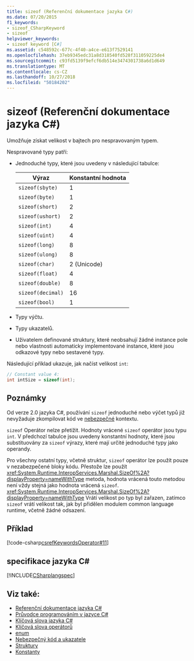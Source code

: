 ```yaml
---
title: sizeof (Referenční dokumentace jazyka C#)
ms.date: 07/20/2015
f1_keywords:
- sizeof_CSharpKeyword
- sizeof
helpviewer_keywords:
- sizeof keyword [C#]
ms.assetid: c548592c-677c-4f40-a4ce-e613f7529141
ms.openlocfilehash: 37eb9345edc31a8d318540fd528f311059225de4
ms.sourcegitcommit: c93fd5139f9efcf6db514e3474301738a6d1d649
ms.translationtype: MT
ms.contentlocale: cs-CZ
ms.lasthandoff: 10/27/2018
ms.locfileid: "50184202"
---
```

# <a name="sizeof-c-reference"></a>sizeof (Referenční dokumentace jazyka C#)

Umožňuje získat velikost v bajtech pro nespravovaným typem.

Nespravované typy patří:

- Jednoduché typy, které jsou uvedeny v následující tabulce:

   |Výraz|Konstantní hodnota|
   |----------------|--------------------|
   |`sizeof(sbyte)`|1|
   |`sizeof(byte)`|1|
   |`sizeof(short)`|2|
   |`sizeof(ushort)`|2|
   |`sizeof(int)`|4|
   |`sizeof(uint)`|4|
   |`sizeof(long)`|8|
   |`sizeof(ulong)`|8|
   |`sizeof(char)`|2 (Unicode)|
   |`sizeof(float)`|4|
   |`sizeof(double)`|8|
   |`sizeof(decimal)`|16|
   |`sizeof(bool)`|1|

- Typy výčtu.

- Typy ukazatelů.

- Uživatelem definované struktury, které neobsahují žádné instance pole nebo vlastnosti automaticky implementované instance, které jsou odkazové typy nebo sestavené typy.

Následující příklad ukazuje, jak načíst velikost `int`:

```csharp
// Constant value 4:
int intSize = sizeof(int);
```

## <a name="remarks"></a>Poznámky

Od verze 2.0 jazyka C#, používání `sizeof` jednoduché nebo výčet typů již nevyžaduje zkompilovat kód ve [nebezpečné](unsafe.md) kontextu.

`sizeof` Operátor nelze přetížit. Hodnoty vrácené `sizeof` operátor jsou typu `int`. V předchozí tabulce jsou uvedeny konstantní hodnoty, které jsou substituovány za `sizeof` výrazy, které mají určité jednoduché typy jako operandy.

Pro všechny ostatní typy, včetně struktur, `sizeof` operátor lze použít pouze v nezabezpečené bloky kódu. Přestože lze použít <xref:System.Runtime.InteropServices.Marshal.SizeOf%2A?displayProperty=nameWithType> metoda, hodnota vrácená touto metodou není vždy stejná jako hodnota vrácená `sizeof`. <xref:System.Runtime.InteropServices.Marshal.SizeOf%2A?displayProperty=nameWithType> Vrátí velikost po typ byl zařazen, zatímco `sizeof` vrátí velikost tak, jak byl přidělen modulem common language runtime, včetně žádné odsazení.

## <a name="example"></a>Příklad

[!code-csharp[csrefKeywordsOperator#11](~/samples/snippets/csharp/VS_Snippets_VBCSharp/csrefKeywordsOperator/CS/csrefKeywordsOperators.cs#11)]

## <a name="c-language-specification"></a>specifikace jazyka C#

[!INCLUDE[CSharplangspec](~/includes/csharplangspec-md.md)]

## <a name="see-also"></a>Viz také:

- [Referenční dokumentace jazyka C#](../index.md)
- [Průvodce programováním v jazyce C#](../../programming-guide/index.md)
- [Klíčová slova jazyka C#](index.md)
- [Klíčová slova operátorů](operator-keywords.md)
- [enum](enum.md)
- [Nebezpečný kód a ukazatele](../../programming-guide/unsafe-code-pointers/index.md)
- [Struktury](../../programming-guide/classes-and-structs/structs.md)
- [Konstanty](../../programming-guide/classes-and-structs/constants.md)